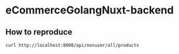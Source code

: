 ﻿# eCommerceGolangNuxt-backend
## How to reproduce
```
curl http://localhost:8000/api/nonuser/all/products
```
